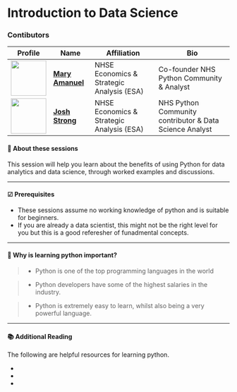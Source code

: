 # Introduction to Data Science

### Contibutors

| Profile         | Name     | Affiliation | Bio | 
|--------------|-----------|-----------|-----------|
| <a href="https://github.com/maryamanuelnhsx"><img src="https://avatars.githubusercontent.com/u/73167040?s=100v=4" width="80" height="80" /></a> | **[Mary Amanuel](https://github.com/maryamanuelnhsx)** | NHSE Economics & Strategic Analysis (ESA)  | Co-founder NHS Python Community & Analyst |
| <a href="https://github.com/JoshStrong"><img src="https://avatars.githubusercontent.com/u/57325064?s=100v=4" width="80" height="80" /></a> | **[Josh Strong](https://github.com/JoshStrong)** | NHSE Economics & Strategic Analysis (ESA) | NHS Python Community contributor & Data Science Analyst |

#### 🔎 **About these sessions**

This session will help you learn about the benefits of using Python for data analytics and data science, through worked examples and discussions.

---

#### ☑ **Prerequisites**

- These sessions assume no working knowledge of python and is suitable for beginners.
- If you are already a data scientist, this might not be the right level for you but this is a good referesher of funadmental concepts.
---

#### 🥇 **Why is learning python important?**

> * Python is one of the top programming languages in the world

> * Python developers have some of the highest salaries in the industry.

> * Python is extremely easy to learn, whilst also being a very powerful language.

---

#### 📚 **Additional Reading**
The following are helpful resources for learning python.

*
*   
*  
